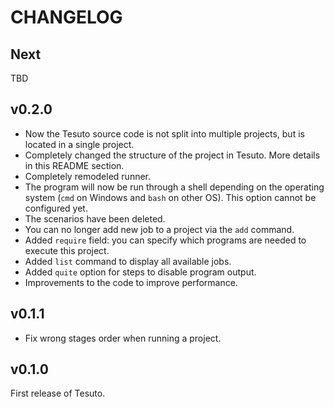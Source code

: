 # CHANGELOG

## Next

TBD

## v0.2.0

- Now the Tesuto source code is not split into multiple projects, but is located in a single project.
- Completely changed the structure of the project in Tesuto. More details in this README section.
- Completely remodeled runner.
- The program will now be run through a shell depending on the operating system (`cmd` on Windows and `bash` on other OS). This option cannot be configured yet.
- The scenarios have been deleted.
- You can no longer add new job to a project via the `add` command.
- Added `require` field: you can specify which programs are needed to execute this project.
- Added `list` command to display all available jobs.
- Added `quite` option for steps to disable program output.
- Improvements to the code to improve performance.

## v0.1.1

- Fix wrong stages order when running a project.

## v0.1.0

First release of Tesuto.
